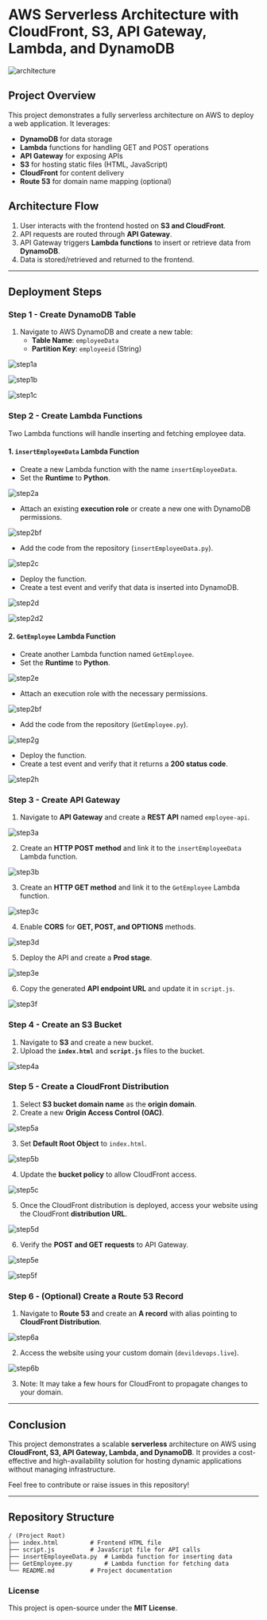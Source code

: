 # AWS Serverless Architecture with CloudFront, S3, API Gateway, Lambda, and DynamoDB

![architecture](steps/project.png)

## Project Overview
This project demonstrates a fully serverless architecture on AWS to deploy a web application. It leverages:
- **DynamoDB** for data storage
- **Lambda** functions for handling GET and POST operations
- **API Gateway** for exposing APIs
- **S3** for hosting static files (HTML, JavaScript)
- **CloudFront** for content delivery
- **Route 53** for domain name mapping (optional)

## Architecture Flow
1. User interacts with the frontend hosted on **S3 and CloudFront**.
2. API requests are routed through **API Gateway**.
3. API Gateway triggers **Lambda functions** to insert or retrieve data from **DynamoDB**.
4. Data is stored/retrieved and returned to the frontend.

---

## Deployment Steps

### Step 1 - Create DynamoDB Table
1. Navigate to AWS DynamoDB and create a new table:
   - **Table Name**: `employeeData`
   - **Partition Key**: `employeeid` (String)

![step1a](steps/step1a.png)

![step1b](steps/step1b.png)

![step1c](steps/step1c.png)

### Step 2 - Create Lambda Functions
Two Lambda functions will handle inserting and fetching employee data.

#### 1. `insertEmployeeData` Lambda Function
- Create a new Lambda function with the name `insertEmployeeData`.
- Set the **Runtime** to **Python**.

![step2a](steps/step2a.png)

- Attach an existing **execution role** or create a new one with DynamoDB permissions.

![step2bf](steps/step2bf.png)


- Add the code from the repository (`insertEmployeeData.py`).

![step2c](steps/step2c.png)

- Deploy the function.
- Create a test event and verify that data is inserted into DynamoDB.

![step2d](steps/step2d.png)

![step2d2](steps/step2d2.png)

#### 2. `GetEmployee` Lambda Function
- Create another Lambda function named `GetEmployee`.
- Set the **Runtime** to **Python**.

![step2e](steps/step2.png)

- Attach an execution role with the necessary permissions.

![step2bf](steps/step2bf.png)

- Add the code from the repository (`GetEmployee.py`).

![step2g](steps/step2g.png)

- Deploy the function.
- Create a test event and verify that it returns a **200 status code**.

![step2h](steps/step2h.png)

### Step 3 - Create API Gateway
1. Navigate to **API Gateway** and create a **REST API** named `employee-api`.

![step3a](steps/step3a.png)

2. Create an **HTTP POST method** and link it to the `insertEmployeeData` Lambda function.

![step3b](steps/step3b.png)

3. Create an **HTTP GET method** and link it to the `GetEmployee` Lambda function.

![step3c](steps/step3c.png)

4. Enable **CORS** for **GET, POST, and OPTIONS** methods.

![step3d](steps/step3d.png)

5. Deploy the API and create a **Prod stage**.

![step3e](steps/step3e.png)

6. Copy the generated **API endpoint URL** and update it in `script.js`.

![step3f](steps/step3f.png)

### Step 4 - Create an S3 Bucket
1. Navigate to **S3** and create a new bucket.
2. Upload the **`index.html`** and **`script.js`** files to the bucket.

![step4a](steps/step4a.png)

### Step 5 - Create a CloudFront Distribution
1. Select **S3 bucket domain name** as the **origin domain**.
2. Create a new **Origin Access Control (OAC)**.

![step5a](steps/step5a.png)

3. Set **Default Root Object** to `index.html`.

![step5b](steps/step5b.png)

4. Update the **bucket policy** to allow CloudFront access.

![step5c](steps/step5c.png)

5. Once the CloudFront distribution is deployed, access your website using the CloudFront **distribution URL**.

![step5d](steps/step5d.png)

6. Verify the **POST and GET requests** to API Gateway.

![step5e](steps/step5e.png)

![step5f](steps/step5f.png)

### Step 6 - (Optional) Create a Route 53 Record
1. Navigate to **Route 53** and create an **A record** with alias pointing to **CloudFront Distribution**.

![step6a](steps/step6a.png)

2. Access the website using your custom domain (`devildevops.live`).

![step6b](steps/step6b.png)

3. Note: It may take a few hours for CloudFront to propagate changes to your domain.

---

## Conclusion
This project demonstrates a scalable **serverless** architecture on AWS using **CloudFront, S3, API Gateway, Lambda, and DynamoDB**. It provides a cost-effective and high-availability solution for hosting dynamic applications without managing infrastructure.

Feel free to contribute or raise issues in this repository!

---

## Repository Structure
```
/ (Project Root)
├── index.html         # Frontend HTML file
├── script.js          # JavaScript file for API calls
├── insertEmployeeData.py  # Lambda function for inserting data
├── GetEmployee.py         # Lambda function for fetching data
└── README.md          # Project documentation
```

### License
This project is open-source under the **MIT License**.

